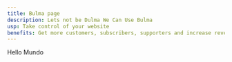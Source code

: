 ```yaml
---
title: Bulma page
description: Lets not be Dulma We Can Use Bulma
usp: Take control of your website
benefits: Get more customers, subscribers, supporters and increase revenue
---
```


Hello Mundo